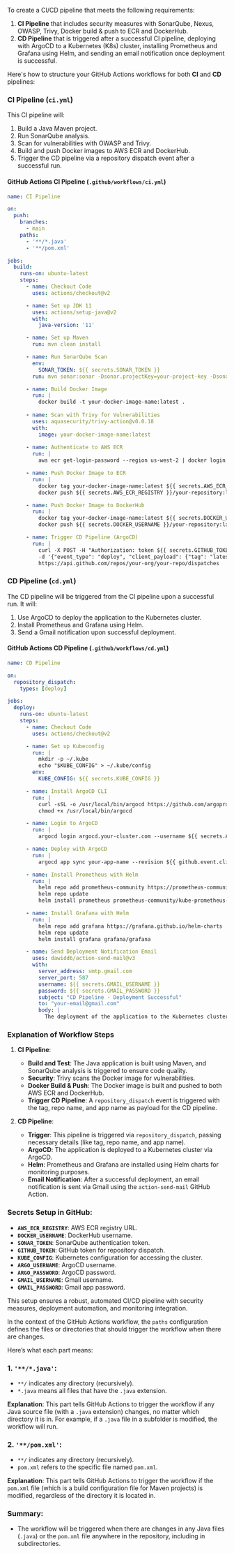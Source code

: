 To create a CI/CD pipeline that meets the following requirements:

1. **CI Pipeline** that includes security measures with SonarQube, Nexus, OWASP, Trivy, Docker build & push to ECR and DockerHub.
2. **CD Pipeline** that is triggered after a successful CI pipeline, deploying with ArgoCD to a Kubernetes (K8s) cluster, installing Prometheus and Grafana using Helm, and sending an email notification once deployment is successful.

Here's how to structure your GitHub Actions workflows for both **CI** and **CD** pipelines:

### **CI Pipeline (`ci.yml`)**

This CI pipeline will:

1. Build a Java Maven project.
2. Run SonarQube analysis.
3. Scan for vulnerabilities with OWASP and Trivy.
4. Build and push Docker images to AWS ECR and DockerHub.
5. Trigger the CD pipeline via a repository dispatch event after a successful run.

#### GitHub Actions CI Pipeline (`.github/workflows/ci.yml`)

```yaml
name: CI Pipeline

on:
  push:
    branches:
      - main
    paths:
      - '**/*.java'
      - '**/pom.xml'

jobs:
  build:
    runs-on: ubuntu-latest
    steps:
      - name: Checkout Code
        uses: actions/checkout@v2

      - name: Set up JDK 11
        uses: actions/setup-java@v2
        with:
          java-version: '11'

      - name: Set up Maven
        run: mvn clean install

      - name: Run SonarQube Scan
        env:
          SONAR_TOKEN: ${{ secrets.SONAR_TOKEN }}
        run: mvn sonar:sonar -Dsonar.projectKey=your-project-key -Dsonar.host.url=https://sonarqube.yourcompany.com

      - name: Build Docker Image
        run: |
          docker build -t your-docker-image-name:latest .
          
      - name: Scan with Trivy for Vulnerabilities
        uses: aquasecurity/trivy-action@v0.0.18
        with:
          image: your-docker-image-name:latest
          
      - name: Authenticate to AWS ECR
        run: |
          aws ecr get-login-password --region us-west-2 | docker login --username AWS --password-stdin ${{ secrets.AWS_ECR_REGISTRY }}

      - name: Push Docker Image to ECR
        run: |
          docker tag your-docker-image-name:latest ${{ secrets.AWS_ECR_REGISTRY }}/your-repository:latest
          docker push ${{ secrets.AWS_ECR_REGISTRY }}/your-repository:latest

      - name: Push Docker Image to DockerHub
        run: |
          docker tag your-docker-image-name:latest ${{ secrets.DOCKER_USERNAME }}/your-repository:latest
          docker push ${{ secrets.DOCKER_USERNAME }}/your-repository:latest

      - name: Trigger CD Pipeline (ArgoCD)
        run: |
          curl -X POST -H "Authorization: token ${{ secrets.GITHUB_TOKEN }}" \
          -d '{"event_type": "deploy", "client_payload": {"tag": "latest", "repo_name": "your-repo-name", "app_name": "your-app-name"}}' \
          https://api.github.com/repos/your-org/your-repo/dispatches
```

### **CD Pipeline (`cd.yml`)**

The CD pipeline will be triggered from the CI pipeline upon a successful run. It will:

1. Use ArgoCD to deploy the application to the Kubernetes cluster.
2. Install Prometheus and Grafana using Helm.
3. Send a Gmail notification upon successful deployment.

#### GitHub Actions CD Pipeline (`.github/workflows/cd.yml`)

```yaml
name: CD Pipeline

on:
  repository_dispatch:
    types: [deploy]

jobs:
  deploy:
    runs-on: ubuntu-latest
    steps:
      - name: Checkout Code
        uses: actions/checkout@v2

      - name: Set up Kubeconfig
        run: |
          mkdir -p ~/.kube
          echo "$KUBE_CONFIG" > ~/.kube/config
        env:
          KUBE_CONFIG: ${{ secrets.KUBE_CONFIG }}

      - name: Install ArgoCD CLI
        run: |
          curl -sSL -o /usr/local/bin/argocd https://github.com/argoproj/argo-cd/releases/download/v2.3.5/argocd-linux-amd64
          chmod +x /usr/local/bin/argocd

      - name: Login to ArgoCD
        run: |
          argocd login argocd.your-cluster.com --username ${{ secrets.ARGO_USERNAME }} --password ${{ secrets.ARGO_PASSWORD }} --insecure

      - name: Deploy with ArgoCD
        run: |
          argocd app sync your-app-name --revision ${{ github.event.client_payload.tag }}

      - name: Install Prometheus with Helm
        run: |
          helm repo add prometheus-community https://prometheus-community.github.io/helm-charts
          helm repo update
          helm install prometheus prometheus-community/kube-prometheus-stack

      - name: Install Grafana with Helm
        run: |
          helm repo add grafana https://grafana.github.io/helm-charts
          helm repo update
          helm install grafana grafana/grafana

      - name: Send Deployment Notification Email
        uses: dawidd6/action-send-mail@v3
        with:
          server_address: smtp.gmail.com
          server_port: 587
          username: ${{ secrets.GMAIL_USERNAME }}
          password: ${{ secrets.GMAIL_PASSWORD }}
          subject: "CD Pipeline - Deployment Successful"
          to: "your-email@gmail.com"
          body: |
            The deployment of the application to the Kubernetes cluster has been completed successfully.
```

### **Explanation of Workflow Steps**

1. **CI Pipeline**:

   * **Build and Test**: The Java application is built using Maven, and SonarQube analysis is triggered to ensure code quality.
   * **Security**: Trivy scans the Docker image for vulnerabilities.
   * **Docker Build & Push**: The Docker image is built and pushed to both AWS ECR and DockerHub.
   * **Trigger CD Pipeline**: A `repository_dispatch` event is triggered with the tag, repo name, and app name as payload for the CD pipeline.

2. **CD Pipeline**:

   * **Trigger**: This pipeline is triggered via `repository_dispatch`, passing necessary details (like tag, repo name, and app name).
   * **ArgoCD**: The application is deployed to a Kubernetes cluster via ArgoCD.
   * **Helm**: Prometheus and Grafana are installed using Helm charts for monitoring purposes.
   * **Email Notification**: After a successful deployment, an email notification is sent via Gmail using the `action-send-mail` GitHub Action.

### **Secrets Setup in GitHub**:

* **`AWS_ECR_REGISTRY`**: AWS ECR registry URL.
* **`DOCKER_USERNAME`**: DockerHub username.
* **`SONAR_TOKEN`**: SonarQube authentication token.
* **`GITHUB_TOKEN`**: GitHub token for repository dispatch.
* **`KUBE_CONFIG`**: Kubernetes configuration for accessing the cluster.
* **`ARGO_USERNAME`**: ArgoCD username.
* **`ARGO_PASSWORD`**: ArgoCD password.
* **`GMAIL_USERNAME`**: Gmail username.
* **`GMAIL_PASSWORD`**: Gmail app password.

This setup ensures a robust, automated CI/CD pipeline with security measures, deployment automation, and monitoring integration.

In the context of the GitHub Actions workflow, the `paths` configuration defines the files or directories that should trigger the workflow when there are changes.

Here’s what each part means:

### 1. **`'**/*.java'`**:

* `**/` indicates any directory (recursively).
* `*.java` means all files that have the `.java` extension.

**Explanation**: This part tells GitHub Actions to trigger the workflow if any Java source file (with a `.java` extension) changes, no matter which directory it is in. For example, if a `.java` file in a subfolder is modified, the workflow will run.

### 2. **`'**/pom.xml'`**:

* `**/` indicates any directory (recursively).
* `pom.xml` refers to the specific file named `pom.xml`.

**Explanation**: This part tells GitHub Actions to trigger the workflow if the `pom.xml` file (which is a build configuration file for Maven projects) is modified, regardless of the directory it is located in.

### **Summary**:

* The workflow will be triggered when there are changes in any Java files (`.java`) or the `pom.xml` file anywhere in the repository, including in subdirectories.

